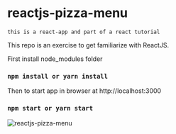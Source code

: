 # reactjs-pizza-menu

`this is a react-app and part of a react tutorial`

This repo is an exercise to get familiarize with ReactJS.

First install node_modules folder
### `npm install or yarn install`

Then to start app in browser at http://localhost:3000
### `npm start or yarn start`

![reactjs-pizza-menu](https://github.com/MAbdurahman/reactjs-pizza-menu/assets/20928980/df182d75-6dd4-4d05-8bc1-22928eaa520e)